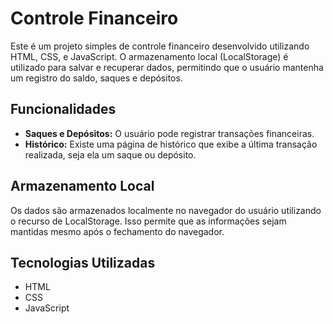 <h1>Controle Financeiro</h1>


<p>Este é um projeto simples de controle financeiro desenvolvido utilizando HTML, CSS, e JavaScript. O armazenamento local (LocalStorage) é utilizado para salvar e recuperar dados, permitindo que o usuário mantenha um registro do saldo, saques e depósitos.</p>

<h2>Funcionalidades</h2>
<ul>
    <li><strong>Saques e Depósitos:</strong> O usuário pode registrar transações financeiras.</li>
    <li><strong>Histórico:</strong> Existe uma página de histórico que exibe a última transação realizada, seja ela um saque ou depósito.</li>
</ul>

<h2>Armazenamento Local</h2>
<p>Os dados são armazenados localmente no navegador do usuário utilizando o recurso de LocalStorage. Isso permite que as informações sejam mantidas mesmo após o fechamento do navegador.</p>

<h2>Tecnologias Utilizadas</h2>
<ul>
    <li>HTML</li>
    <li>CSS</li>
    <li>JavaScript</li>
</ul>
